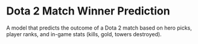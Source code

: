# Dota 2 Match Winner Prediction
A model that predicts the outcome of a Dota 2 match based on hero picks, player ranks, and in-game stats (kills, gold, towers destroyed).
